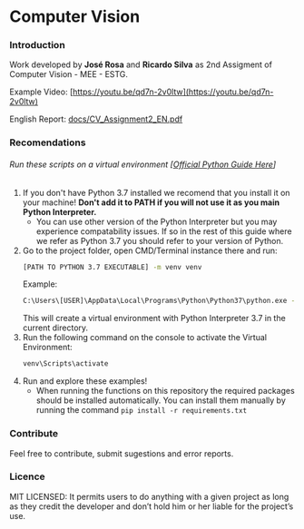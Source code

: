 # Computer Vision
### Introduction
Work developed by **José Rosa** and **Ricardo Silva** as 2nd Assigment of Computer Vision - MEE - ESTG.

Example Video: [https://youtu.be/qd7n-2v0ltw](https://youtu.be/qd7n-2v0ltw)

English Report: [docs/CV_Assignment2_EN.pdf](docs/CV_Assignment2_EN.pdf)

### Recomendations
###### Run these scripts on a virtual environment [[Official Python Guide Here](https://docs.python.org/3/tutorial/venv.html)]
1. If you don't have Python 3.7 installed we recomend that you install it on your machine! **Don't add it to PATH if you will not use it as you main Python Interpreter.**
   - You can use other version of the Python Interpreter but you may experience compatability issues. If so in the rest of this guide where we refer as Python 3.7 you should refer to your version of Python.
2. Go to the project folder, open CMD/Terminal instance there and run:
   ```sh
   [PATH TO PYTHON 3.7 EXECUTABLE] -m venv venv
   ```
   Example:
   ```sh
   C:\Users\[USER]\AppData\Local\Programs\Python\Python37\python.exe -m venv venv
   ```
   This will create a virtual environment with Python Interpreter 3.7 in the current directory.
3. Run the following command on the console to activate the Virtual Environment:
   ```sh
   venv\Scripts\activate
   ```
4. Run and explore these examples!
   - When running the functions on this repository the required packages should be installed automatically. You can install them manually by running the command ```pip install -r requirements.txt```

### Contribute
Feel free to contribute, submit sugestions and error reports.

### Licence
MIT LICENSED: It permits users to do anything with a given project as long as they credit the developer and don’t hold him or her liable for the project’s use.
